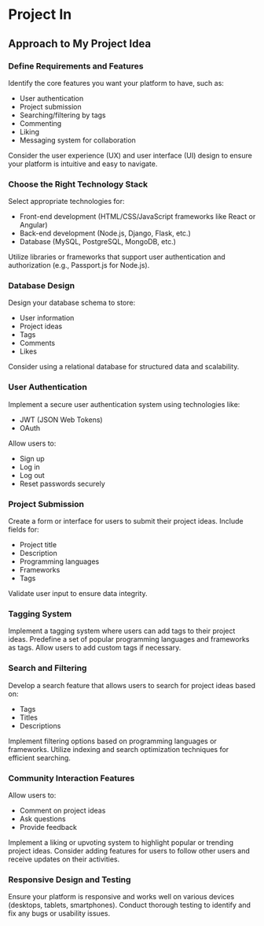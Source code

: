 # Project In

## Approach to My Project Idea

### Define Requirements and Features

Identify the core features you want your platform to have, such as:
- User authentication
- Project submission
- Searching/filtering by tags
- Commenting
- Liking
- Messaging system for collaboration

Consider the user experience (UX) and user interface (UI) design to ensure your platform is intuitive and easy to navigate.

### Choose the Right Technology Stack

Select appropriate technologies for:
- Front-end development (HTML/CSS/JavaScript frameworks like React or Angular)
- Back-end development (Node.js, Django, Flask, etc.)
- Database (MySQL, PostgreSQL, MongoDB, etc.)

Utilize libraries or frameworks that support user authentication and authorization (e.g., Passport.js for Node.js).

### Database Design

Design your database schema to store:
- User information
- Project ideas
- Tags
- Comments
- Likes

Consider using a relational database for structured data and scalability.

### User Authentication

Implement a secure user authentication system using technologies like:
- JWT (JSON Web Tokens)
- OAuth

Allow users to:
- Sign up
- Log in
- Log out
- Reset passwords securely

### Project Submission

Create a form or interface for users to submit their project ideas.
Include fields for:
- Project title
- Description
- Programming languages
- Frameworks
- Tags

Validate user input to ensure data integrity.

### Tagging System

Implement a tagging system where users can add tags to their project ideas.
Predefine a set of popular programming languages and frameworks as tags.
Allow users to add custom tags if necessary.

### Search and Filtering

Develop a search feature that allows users to search for project ideas based on:
- Tags
- Titles
- Descriptions

Implement filtering options based on programming languages or frameworks.
Utilize indexing and search optimization techniques for efficient searching.

### Community Interaction Features

Allow users to:
- Comment on project ideas
- Ask questions
- Provide feedback

Implement a liking or upvoting system to highlight popular or trending project ideas.
Consider adding features for users to follow other users and receive updates on their activities.

### Responsive Design and Testing

Ensure your platform is responsive and works well on various devices (desktops, tablets, smartphones).
Conduct thorough testing to identify and fix any bugs or usability issues.